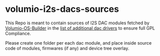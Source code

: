 # volumio-i2s-dacs-sources

This Repo is meant to contain sources of I2S DAC modules fetched by [Volumio-OS-Builder](https://github.com/volumio/volumio3-os) in the [list of additional dac drivers](https://github.com/volumio/volumio3-os/blob/eb54e7ce35ffc7a5ee691ae7c2b6186fb2134407/recipes/devices/pi.sh#L170) to ensure full GPL Compliance.

Please create one folder per each dac module, and place inside source code of modules, firmwares (if any) and device tree overlay.
